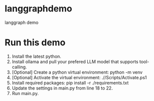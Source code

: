 # langgraphdemo
langgraph demo

# Run this demo
1. Install the latest python.
1. Install ollama and pull your prefered LLM model that supports tool-calling.
1. [Optional] Create a python virtual environment: python -m venv <env name>
1. [Optional] Activate the virtual environment: ./<env name>/Scripts/Activate.ps1
1. Install required packages: pip install -r ./requirements.txt
1. Update the settings in main.py from line 18 to 22.
1. Run main.py.